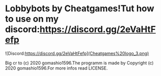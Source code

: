 # Lobbybots by Cheatgames!Tut how to use on my discord:https://discord.gg/2eVaHtFefp
![Discord:https://discord.gg/2eVaHtFefp](Cheatgames%20logo_3.png)

Big cr to (c) 2020 gomashio1596.The programm is made by Copyright (c) 2020 gomashio1596.For more infos read LICENSE.